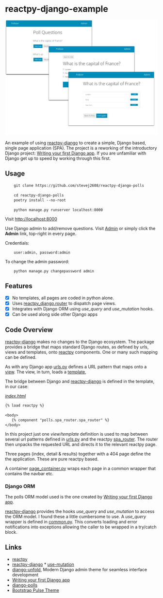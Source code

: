 # reactpy-django-example

![](./docs/img/screenshot.jpg)

An example of using [reactpy-django] to create a simple, Django based, single 
page application (SPA). The project is a reworking of the introductory 
Django project: [Writing your first Django app]. If you are unfamiliar 
with Django get up to speed by working through this first.

## Usage

        git clone https://github.com/stevej2608/reactpy-django-polls

        cd reactpy-django-polls
        poetry install --no-root

        python manage.py runserver localhost:8000

Visit [http://localhost:8000](http://localhost:8000)


Use Django admin to add/remove questions. Visit [Admin](http://localhost:8000/admin/) or
simply click the **Admin** link, top-right in every page.

 Credentials:
 
        user:admin, password:admin

To change the admin password:

        python manage.py changepassword admin

## Features

- [X] No templates, all pages are coded in python alone.
- [X] Uses [reactpy_django.router] to dispatch page views.
- [X] Integrates with Django ORM using *use_query* and *use_mutation* hooks.
- [X] Can be used along side other Django apps

## Code Overview

 [reactpy-django] makes no changes to the Django ecosystem. The package provides
 a bridge that maps standard Django routes, as defined by urls, views 
 and templates, onto [reactpy] components. One or many such mapping can be 
 defined. 
 
 As with any Django app [urls.py](./polls/urls.py) defines a URL
 pattern that maps onto a [view](./polls/views.py). The
 view, in turn, loads a [template](./polls/templates/index.html), 
 
 The bridge between Django and [reactpy-django] is defined in the 
 template, in our case:

*[index.html](polls/templates/index.html)*
 ```
 {% load reactpy %}

<body>
	{% component "polls.spa_router.spa_router" %}
</body>
 ``` 

In this project just one *view/template* definition is used to
map between several url patterns defined in [urls.py](./polls/urls.py) and
the reactpy [spa_router](polls/spa_router.py). The router then unpacks
the requested URL and directs it to the relevant reactpy page.

Three pages (index, detail & results) together with a 404 page define the
the application. These are pure reactpy based. 

A container [page_container.py](polls/pages/page_container.py) wraps
each page in a common wrapper that contains the navbar etc.

### Django ORM

The polls ORM model used is the one created by [Writing your first Django app]. 

[reactpy-django] provides the hooks *use_query* and *use_mutation* to access the
ORM model. I found these a little cumbersome to use. A *use_query* wrapper is
defined in [common.py](./polls/pages/common.py). This converts loading and error
notifications into exceptions allowing the caller to be wrapped in 
a try/catch block.


## Links

* [reactpy]
* [reactpy-django]
        * [use-mutation](https://reactive-python.github.io/reactpy-django/latest/reference/hooks/#use-mutation)
* [django-unfold], Modern Django admin theme for seamless interface development
* [Writing your first Django app]
* [django-polls]
* [Bootstrap Pulse Theme]


[reactpy]: https://reactpy.dev/docs/index.html
[reactpy-django]: https://reactive-python.github.io/reactpy-django/latest/
[reactpy_django.router]: https://reactive-python.github.io/reactpy-django/latest/reference/router/
[Bootstrap Pulse Theme]: https://bootswatch.com/4/pulse/
[Voting System Project Using Django Framework]: https://www.geeksforgeeks.org/voting-system-project-using-django-framework/
[django-unfold]: https://github.com/unfoldadmin/django-unfold
[Writing your first Django app]: https://docs.djangoproject.com/en/5.0/intro/tutorial01/
[django-polls]: https://github.com/do-community/django-polls